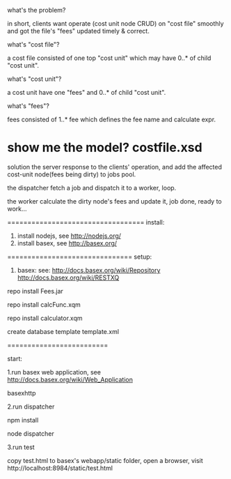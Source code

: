what's the problem?

in short, clients want operate (cost unit node CRUD) on "cost file" smoothly and got the file's "fees" updated timely & correct.

what's "cost file"?

a cost file consisted of one top "cost unit" which may have 0..* of child "cost unit".

what's "cost unit"?

a cost unit have one "fees" and 0..* of child "cost unit".

what's "fees"?

fees consisted of 1..* fee which defines the fee name and calculate expr.

show me the model?
costfile.xsd
===================================
solution
the server response to the clients' operation, and add the affected cost-unit node(fees being dirty) to jobs pool.

the dispatcher fetch a job and dispatch it to a worker, loop.

the worker calculate the dirty node's fees and update it, job done, ready to work...

==================================
install:

1. install nodejs, see http://nodejs.org/
2. install basex, see http://basex.org/

===============================
setup:

1. basex: see: http://docs.basex.org/wiki/Repository http://docs.basex.org/wiki/RESTXQ

repo install Fees.jar

repo install calcFunc.xqm

repo install calculator.xqm

create database template template.xml

=========================

start:

1.run basex web application, see http://docs.basex.org/wiki/Web_Application

basexhttp

2.run dispatcher 

npm install 

node dispatcher

3.run test

copy test.html to basex's webapp/static folder,
open a browser, visit http://localhost:8984/static/test.html




